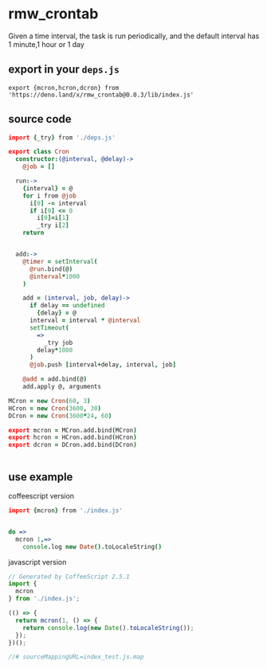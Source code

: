 <!-- 本文件由 ./readme.make.md 自动生成，请不要直接修改此文件 -->

# rmw_crontab 

Given a time interval, the task is run periodically, and the default interval has 1 minute,1 hour or 1 day

## export in your `deps.js`

```
export {mcron,hcron,dcron} from 'https://deno.land/x/rmw_crontab@0.0.3/lib/index.js'
```

## source code

```coffee
import {_try} from './deps.js'

export class Cron
  constructor:(@interval, @delay)->
    @job = []

  run:->
    {interval} = @
    for i from @job
      i[0] -= interval
      if i[0] <= 0
        i[0]=i[1]
        _try i[2]
    return


  add:->
    @timer = setInterval(
      @run.bind(@)
      @interval*1000
    )

    add = (interval, job, delay)->
      if delay == undefined
        {delay} = @
      interval = interval * @interval
      setTimeout(
        =>
          _try job
        delay*1000
      )
      @job.push [interval+delay, interval, job]

    @add = add.bind(@)
    add.apply @, arguments

MCron = new Cron(60, 3)
HCron = new Cron(3600, 30)
DCron = new Cron(3600*24, 60)

export mcron = MCron.add.bind(MCron)
export hcron = HCron.add.bind(HCron)
export dcron = DCron.add.bind(DCron)



```

## use example

coffeescript version

```coffee
import {mcron} from './index.js'


do =>
  mcron 1,=>
    console.log new Date().toLocaleString()


```


javascript version

```javascript
// Generated by CoffeeScript 2.5.1
import {
  mcron
} from './index.js';

(() => {
  return mcron(1, () => {
    return console.log(new Date().toLocaleString());
  });
})();

//# sourceMappingURL=index_test.js.map

```
